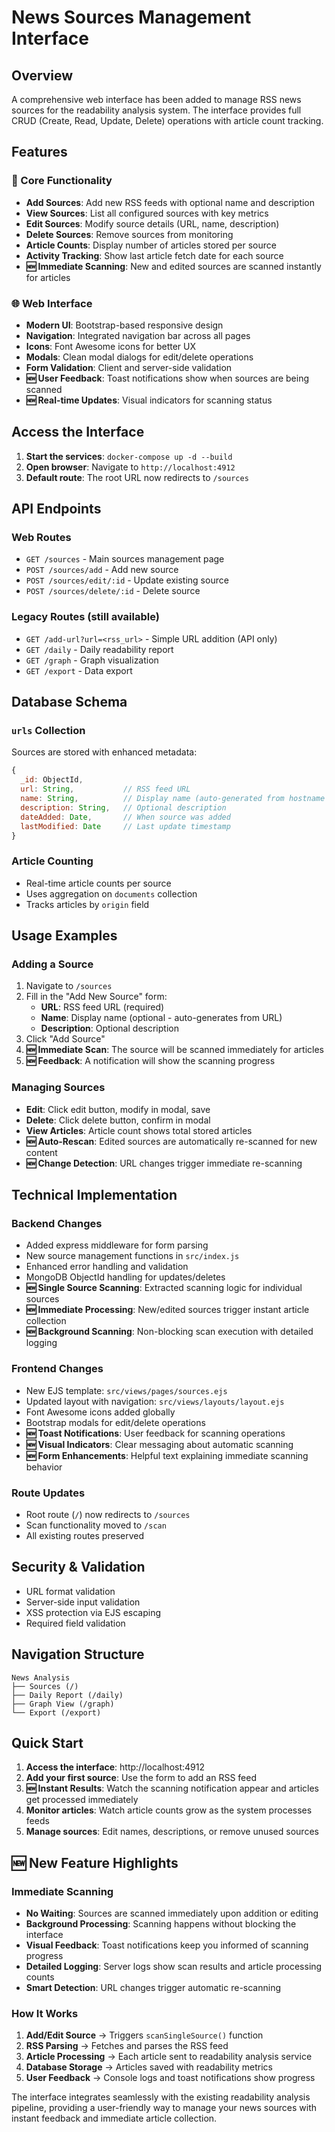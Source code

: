 # News Sources Management Interface

## Overview
A comprehensive web interface has been added to manage RSS news sources for the readability analysis system. The interface provides full CRUD (Create, Read, Update, Delete) operations with article count tracking.

## Features

### 🎯 Core Functionality
- **Add Sources**: Add new RSS feeds with optional name and description
- **View Sources**: List all configured sources with key metrics
- **Edit Sources**: Modify source details (URL, name, description)
- **Delete Sources**: Remove sources from monitoring
- **Article Counts**: Display number of articles stored per source
- **Activity Tracking**: Show last article fetch date for each source
- **🆕 Immediate Scanning**: New and edited sources are scanned instantly for articles

### 🌐 Web Interface
- **Modern UI**: Bootstrap-based responsive design
- **Navigation**: Integrated navigation bar across all pages
- **Icons**: Font Awesome icons for better UX
- **Modals**: Clean modal dialogs for edit/delete operations
- **Form Validation**: Client and server-side validation
- **🆕 User Feedback**: Toast notifications show when sources are being scanned
- **🆕 Real-time Updates**: Visual indicators for scanning status

## Access the Interface

1. **Start the services**: `docker-compose up -d --build`
2. **Open browser**: Navigate to `http://localhost:4912`
3. **Default route**: The root URL now redirects to `/sources`

## API Endpoints

### Web Routes
- `GET /sources` - Main sources management page
- `POST /sources/add` - Add new source
- `POST /sources/edit/:id` - Update existing source
- `POST /sources/delete/:id` - Delete source

### Legacy Routes (still available)
- `GET /add-url?url=<rss_url>` - Simple URL addition (API only)
- `GET /daily` - Daily readability report
- `GET /graph` - Graph visualization
- `GET /export` - Data export

## Database Schema

### `urls` Collection
Sources are stored with enhanced metadata:
```javascript
{
  _id: ObjectId,
  url: String,           // RSS feed URL
  name: String,          // Display name (auto-generated from hostname if not provided)
  description: String,   // Optional description
  dateAdded: Date,       // When source was added
  lastModified: Date     // Last update timestamp
}
```

### Article Counting
- Real-time article counts per source
- Uses aggregation on `documents` collection
- Tracks articles by `origin` field

## Usage Examples

### Adding a Source
1. Navigate to `/sources`
2. Fill in the "Add New Source" form:
   - **URL**: RSS feed URL (required)
   - **Name**: Display name (optional - auto-generates from URL)
   - **Description**: Optional description
3. Click "Add Source"
4. **🆕 Immediate Scan**: The source will be scanned immediately for articles
5. **🆕 Feedback**: A notification will show the scanning progress

### Managing Sources
- **Edit**: Click edit button, modify in modal, save
- **Delete**: Click delete button, confirm in modal
- **View Articles**: Article count shows total stored articles
- **🆕 Auto-Rescan**: Edited sources are automatically re-scanned for new content
- **🆕 Change Detection**: URL changes trigger immediate re-scanning

## Technical Implementation

### Backend Changes
- Added express middleware for form parsing
- New source management functions in `src/index.js`
- Enhanced error handling and validation
- MongoDB ObjectId handling for updates/deletes
- **🆕 Single Source Scanning**: Extracted scanning logic for individual sources
- **🆕 Immediate Processing**: New/edited sources trigger instant article collection
- **🆕 Background Scanning**: Non-blocking scan execution with detailed logging

### Frontend Changes
- New EJS template: `src/views/pages/sources.ejs`
- Updated layout with navigation: `src/views/layouts/layout.ejs`
- Font Awesome icons added globally
- Bootstrap modals for edit/delete operations
- **🆕 Toast Notifications**: User feedback for scanning operations
- **🆕 Visual Indicators**: Clear messaging about automatic scanning
- **🆕 Form Enhancements**: Helpful text explaining immediate scanning behavior

### Route Updates
- Root route (`/`) now redirects to `/sources`
- Scan functionality moved to `/scan`
- All existing routes preserved

## Security & Validation
- URL format validation
- Server-side input validation
- XSS protection via EJS escaping
- Required field validation

## Navigation Structure
```
News Analysis
├── Sources (/)
├── Daily Report (/daily)
├── Graph View (/graph)
└── Export (/export)
```

## Quick Start

1. **Access the interface**: http://localhost:4912
2. **Add your first source**: Use the form to add an RSS feed
3. **🆕 Instant Results**: Watch the scanning notification appear and articles get processed immediately
4. **Monitor articles**: Watch article counts grow as the system processes feeds
5. **Manage sources**: Edit names, descriptions, or remove unused sources

## 🆕 New Feature Highlights

### Immediate Scanning
- **No Waiting**: Sources are scanned immediately upon addition or editing
- **Background Processing**: Scanning happens without blocking the interface
- **Visual Feedback**: Toast notifications keep you informed of scanning progress
- **Detailed Logging**: Server logs show scan results and article processing counts
- **Smart Detection**: URL changes trigger automatic re-scanning

### How It Works
1. **Add/Edit Source** → Triggers `scanSingleSource()` function
2. **RSS Parsing** → Fetches and parses the RSS feed
3. **Article Processing** → Each article sent to readability analysis service
4. **Database Storage** → Articles saved with readability metrics
5. **User Feedback** → Console logs and toast notifications show progress

The interface integrates seamlessly with the existing readability analysis pipeline, providing a user-friendly way to manage your news sources with instant feedback and immediate article collection.
